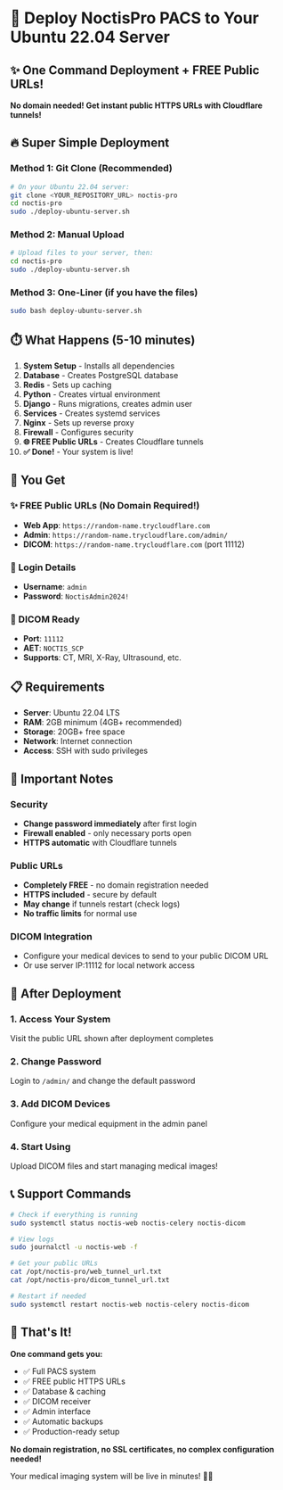 # 🚀 Deploy NoctisPro PACS to Your Ubuntu 22.04 Server

## ✨ One Command Deployment + FREE Public URLs!

**No domain needed! Get instant public HTTPS URLs with Cloudflare tunnels!**

## 🔥 Super Simple Deployment

### Method 1: Git Clone (Recommended)
```bash
# On your Ubuntu 22.04 server:
git clone <YOUR_REPOSITORY_URL> noctis-pro
cd noctis-pro
sudo ./deploy-ubuntu-server.sh
```

### Method 2: Manual Upload
```bash
# Upload files to your server, then:
cd noctis-pro
sudo ./deploy-ubuntu-server.sh
```

### Method 3: One-Liner (if you have the files)
```bash
sudo bash deploy-ubuntu-server.sh
```

## ⏱️ What Happens (5-10 minutes)

1. **System Setup** - Installs all dependencies
2. **Database** - Creates PostgreSQL database  
3. **Redis** - Sets up caching
4. **Python** - Creates virtual environment
5. **Django** - Runs migrations, creates admin user
6. **Services** - Creates systemd services
7. **Nginx** - Sets up reverse proxy
8. **Firewall** - Configures security
9. **🌐 FREE Public URLs** - Creates Cloudflare tunnels
10. **✅ Done!** - Your system is live!

## 🎯 You Get

### ✨ FREE Public URLs (No Domain Required!)
- **Web App**: `https://random-name.trycloudflare.com`
- **Admin**: `https://random-name.trycloudflare.com/admin/`
- **DICOM**: `https://random-name.trycloudflare.com` (port 11112)

### 🔐 Login Details
- **Username**: `admin`
- **Password**: `NoctisAdmin2024!`

### 🏥 DICOM Ready
- **Port**: `11112`
- **AET**: `NOCTIS_SCP`
- **Supports**: CT, MRI, X-Ray, Ultrasound, etc.

## 📋 Requirements

- **Server**: Ubuntu 22.04 LTS
- **RAM**: 2GB minimum (4GB+ recommended)
- **Storage**: 20GB+ free space
- **Network**: Internet connection
- **Access**: SSH with sudo privileges

## 🚨 Important Notes

### Security
- **Change password immediately** after first login
- **Firewall enabled** - only necessary ports open
- **HTTPS automatic** with Cloudflare tunnels

### Public URLs
- **Completely FREE** - no domain registration needed
- **HTTPS included** - secure by default  
- **May change** if tunnels restart (check logs)
- **No traffic limits** for normal use

### DICOM Integration
- Configure your medical devices to send to your public DICOM URL
- Or use server IP:11112 for local network access

## 🔧 After Deployment

### 1. Access Your System
Visit the public URL shown after deployment completes

### 2. Change Password
Login to `/admin/` and change the default password

### 3. Add DICOM Devices
Configure your medical equipment in the admin panel

### 4. Start Using
Upload DICOM files and start managing medical images!

## 📞 Support Commands

```bash
# Check if everything is running
sudo systemctl status noctis-web noctis-celery noctis-dicom

# View logs
sudo journalctl -u noctis-web -f

# Get your public URLs
cat /opt/noctis-pro/web_tunnel_url.txt
cat /opt/noctis-pro/dicom_tunnel_url.txt

# Restart if needed
sudo systemctl restart noctis-web noctis-celery noctis-dicom
```

## 🎉 That's It!

**One command gets you:**
- ✅ Full PACS system
- ✅ FREE public HTTPS URLs  
- ✅ Database & caching
- ✅ DICOM receiver
- ✅ Admin interface
- ✅ Automatic backups
- ✅ Production-ready setup

**No domain registration, no SSL certificates, no complex configuration needed!**

Your medical imaging system will be live in minutes! 🏥✨